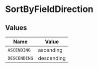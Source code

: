 # SortByFieldDirection


## Values

| Name         | Value        |
| ------------ | ------------ |
| `ASCENDING`  | ascending    |
| `DESCENDING` | descending   |